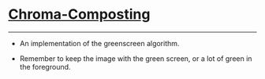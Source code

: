 # [Chroma-Composting](https://numbart.github.io/Chroma-Composting/)
---
* An implementation of the greenscreen algorithm.

* Remember to keep the image with the green screen, or a lot of green in the foreground.

